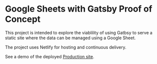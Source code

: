 # Google Sheets with Gatsby Proof of Concept

This project is intended to explore the viablility of using Gatbsy to serve a static site where the data can be managed using a Google Sheet.

The project uses Netlify for hosting and continuous delivery.

See a demo of the deployed [Production site](https://hungry-raman-79bda9.netlify.com/).